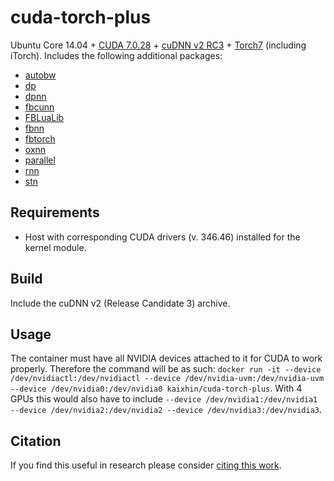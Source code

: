 cuda-torch-plus
===============
Ubuntu Core 14.04 + [CUDA 7.0.28](http://www.nvidia.com/object/cuda_home_new.html) + [cuDNN v2 RC3](https://developer.nvidia.com/cuDNN) + [Torch7](http://torch.ch/) (including iTorch). Includes the following additional packages:

- [autobw](https://github.com/bshillingford/autobw.torch)
- [dp](https://github.com/nicolas-leonard/dp)
- [dpnn](https://github.com/nicolas-leonard/dpnn)
- [fbcunn](https://github.com/facebook/fbcunn)
- [FBLuaLib](https://github.com/facebook/fblualib)
- [fbnn](https://github.com/facebook/fbnn)
- [fbtorch](https://github.com/facebook/fbtorch)
- [oxnn](https://github.com/tkocisky/oxnn)
- [parallel](https://github.com/clementfarabet/lua---parallel)
- [rnn](https://github.com/Element-Research/rnn)
- [stn](https://github.com/qassemoquab/stnbhwd)

Requirements
------------

- Host with corresponding CUDA drivers (v. 346.46) installed for the kernel module.

Build
-----
Include the cuDNN v2 (Release Candidate 3) archive.

Usage
-----
The container must have all NVIDIA devices attached to it for CUDA to work properly.
Therefore the command will be as such: `docker run -it --device /dev/nvidiactl:/dev/nvidiactl --device /dev/nvidia-uvm:/dev/nvidia-uvm --device /dev/nvidia0:/dev/nvidia0 kaixhin/cuda-torch-plus`.
With 4 GPUs this would also have to include `--device /dev/nvidia1:/dev/nvidia1 --device /dev/nvidia2:/dev/nvidia2 --device /dev/nvidia3:/dev/nvidia3`.

Citation
--------
If you find this useful in research please consider [citing this work](https://github.com/Kaixhin/dockerfiles/blob/master/CITATION.md).
